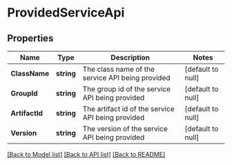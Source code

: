 # ProvidedServiceApi

## Properties
Name | Type | Description | Notes
------------ | ------------- | ------------- | -------------
**ClassName** | **string** | The class name of the service API being provided | [default to null]
**GroupId** | **string** | The group id of the service API being provided | [default to null]
**ArtifactId** | **string** | The artifact id of the service API being provided | [default to null]
**Version** | **string** | The version of the service API being provided | [default to null]

[[Back to Model list]](../README.md#documentation-for-models) [[Back to API list]](../README.md#documentation-for-api-endpoints) [[Back to README]](../README.md)

